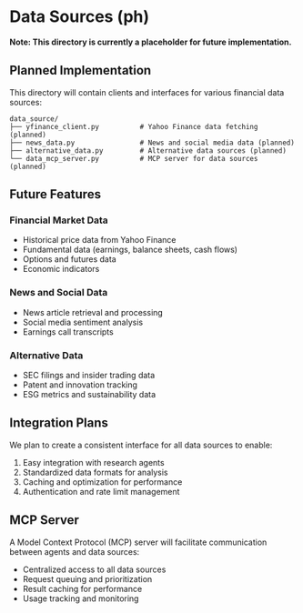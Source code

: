 # Data Sources (ph)

**Note: This directory is currently a placeholder for future implementation.**

## Planned Implementation

This directory will contain clients and interfaces for various financial data sources:

```
data_source/
├── yfinance_client.py          # Yahoo Finance data fetching (planned)
├── news_data.py                # News and social media data (planned)
├── alternative_data.py         # Alternative data sources (planned)
└── data_mcp_server.py          # MCP server for data sources (planned)
```

## Future Features

### Financial Market Data
- Historical price data from Yahoo Finance
- Fundamental data (earnings, balance sheets, cash flows)
- Options and futures data
- Economic indicators

### News and Social Data
- News article retrieval and processing
- Social media sentiment analysis
- Earnings call transcripts

### Alternative Data
- SEC filings and insider trading data
- Patent and innovation tracking
- ESG metrics and sustainability data

## Integration Plans

We plan to create a consistent interface for all data sources to enable:

1. Easy integration with research agents
2. Standardized data formats for analysis
3. Caching and optimization for performance
4. Authentication and rate limit management

## MCP Server

A Model Context Protocol (MCP) server will facilitate communication between agents and data sources:

- Centralized access to all data sources
- Request queuing and prioritization
- Result caching for performance
- Usage tracking and monitoring

